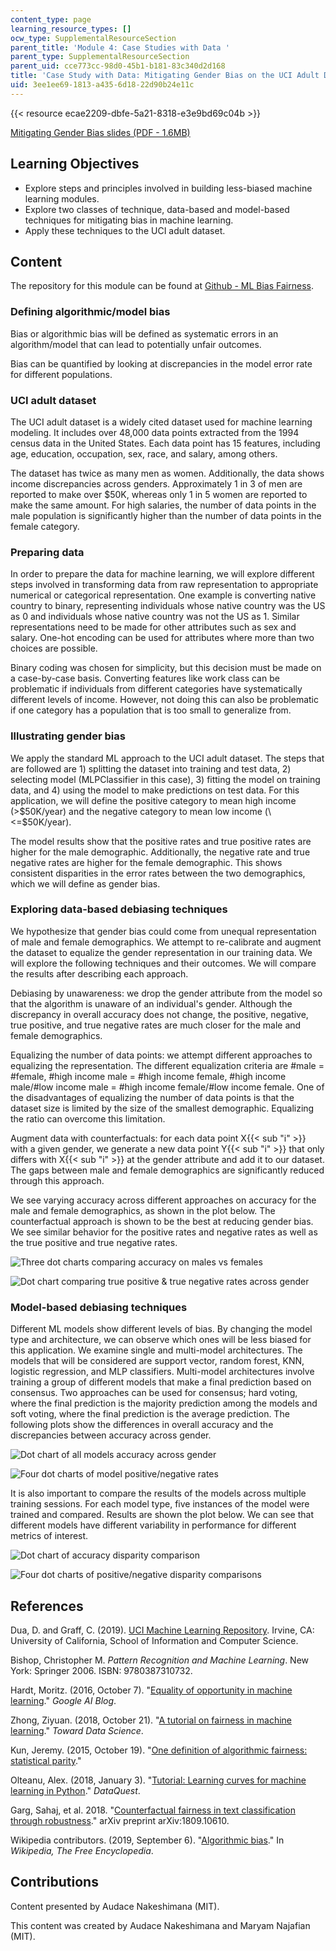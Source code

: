 ```yaml
---
content_type: page
learning_resource_types: []
ocw_type: SupplementalResourceSection
parent_title: 'Module 4: Case Studies with Data '
parent_type: SupplementalResourceSection
parent_uid: cce773cc-98d0-45b1-b181-83c340d2d168
title: 'Case Study with Data: Mitigating Gender Bias on the UCI Adult Database'
uid: 3ee1ee69-1813-a435-6d18-22d90b24e11c
---
```


{{< resource ecae2209-dbfe-5a21-8318-e3e9bd69c04b >}}

[Mitigating Gender Bias slides (PDF - 1.6MB)](/resources/res-ec-001-exploring-fairness-in-machine-learning-for-international-development-spring-2020/module-four-case-studies/case-study-mitigating-gender-bias/MITRES_EC001S19_video7.pdf)

Learning Objectives
-------------------

*   Explore steps and principles involved in building less-biased machine learning modules.
*   Explore two classes of technique, data-based and model-based techniques for mitigating bias in machine learning.
*   Apply these techniques to the UCI adult dataset.

Content
-------

The repository for this module can be found at [Github - ML Bias Fairness](https://github.com/heyaudace/ml-bias-fairness).

### Defining algorithmic/model bias

Bias or algorithmic bias will be defined as systematic errors in an algorithm/model that can lead to potentially unfair outcomes.

Bias can be quantified by looking at discrepancies in the model error rate for different populations.

### UCI adult dataset

The UCI adult dataset is a widely cited dataset used for machine learning modeling. It includes over 48,000 data points extracted from the 1994 census data in the United States. Each data point has 15 features, including age, education, occupation, sex, race, and salary, among others.

The dataset has twice as many men as women. Additionally, the data shows income discrepancies across genders. Approximately 1 in 3 of men are reported to make over $50K, whereas only 1 in 5 women are reported to make the same amount. For high salaries, the number of data points in the male population is significantly higher than the number of data points in the female category.

### Preparing data

In order to prepare the data for machine learning, we will explore different steps involved in transforming data from raw representation to appropriate numerical or categorical representation. One example is converting native country to binary, representing individuals whose native country was the US as 0 and individuals whose native country was not the US as 1. Similar representations need to be made for other attributes such as sex and salary. One-hot encoding can be used for attributes where more than two choices are possible.

Binary coding was chosen for simplicity, but this decision must be made on a case-by-case basis. Converting features like work class can be problematic if individuals from different categories have systematically different levels of income. However, not doing this can also be problematic if one category has a population that is too small to generalize from.

### Illustrating gender bias

We apply the standard ML approach to the UCI adult dataset. The steps that are followed are 1) splitting the dataset into training and test data, 2) selecting model (MLPClassifier in this case), 3) fitting the model on training data, and 4) using the model to make predictions on test data. For this application, we will define the positive category to mean high income (>$50K/year) and the negative category to mean low income (\<=$50K/year).

The model results show that the positive rates and true positive rates are higher for the male demographic. Additionally, the negative rate and true negative rates are higher for the female demographic. This shows consistent disparities in the error rates between the two demographics, which we will define as gender bias.

### Exploring data-based debiasing techniques

We hypothesize that gender bias could come from unequal representation of male and female demographics. We attempt to re-calibrate and augment the dataset to equalize the gender representation in our training data. We will explore the following techniques and their outcomes. We will compare the results after describing each approach.

Debiasing by unawareness: we drop the gender attribute from the model so that the algorithm is unaware of an individual's gender. Although the discrepancy in overall accuracy does not change, the positive, negative, true positive, and true negative rates are much closer for the male and female demographics.

Equalizing the number of data points: we attempt different approaches to equalizing the representation. The different equalization criteria are #male = #female, #high income male = #high income female, #high income male/#low income male = #high income female/#low income female. One of the disadvantages of equalizing the number of data points is that the dataset size is limited by the size of the smallest demographic. Equalizing the ratio can overcome this limitation.

Augment data with counterfactuals: for each data point X{{< sub "i" >}} with a given gender, we generate a new data point Y{{< sub "i" >}} that only differs with X{{< sub "i" >}} at the gender attribute and add it to our dataset. The gaps between male and female demographics are significantly reduced through this approach.

We see varying accuracy across different approaches on accuracy for the male and female demographics, as shown in the plot below. The counterfactual approach is shown to be the best at reducing gender bias. We see similar behavior for the positive rates and negative rates as well as the true positive and true negative rates.

![Three dot charts comparing accuracy on males vs females](/resources/res-ec-001-exploring-fairness-in-machine-learning-for-international-development-spring-2020/module-four-case-studies/case-study-mitigating-gender-bias/RES-EC-001-gender-1.png)

![Dot chart comparing true positive & true negative rates across gender](/resources/res-ec-001-exploring-fairness-in-machine-learning-for-international-development-spring-2020/module-four-case-studies/case-study-mitigating-gender-bias/RES-EC-001-gender-2.png)

### Model-based debiasing techniques

Different ML models show different levels of bias. By changing the model type and architecture, we can observe which ones will be less biased for this application. We examine single and multi-model architectures. The models that will be considered are support vector, random forest, KNN, logistic regression, and MLP classifiers. Multi-model architectures involve training a group of different models that make a final prediction based on consensus. Two approaches can be used for consensus; hard voting, where the final prediction is the majority prediction among the models and soft voting, where the final prediction is the average prediction. The following plots show the differences in overall accuracy and the discrepancies between accuracy across gender.

![Dot chart of all models accuracy across gender](/resources/res-ec-001-exploring-fairness-in-machine-learning-for-international-development-spring-2020/module-four-case-studies/case-study-mitigating-gender-bias/RES-EC-001-gender-3.png)

![Four dot charts of model positive/negative rates](/resources/res-ec-001-exploring-fairness-in-machine-learning-for-international-development-spring-2020/module-four-case-studies/case-study-mitigating-gender-bias/RES-EC-001-gender-4.png)

It is also important to compare the results of the models across multiple training sessions. For each model type, five instances of the model were trained and compared. Results are shown the plot below. We can see that different models have different variability in performance for different metrics of interest.

![Dot chart of accuracy disparity comparison](/resources/res-ec-001-exploring-fairness-in-machine-learning-for-international-development-spring-2020/module-four-case-studies/case-study-mitigating-gender-bias/RES-EC-001-gender-5.png)

![Four dot charts of positive/negative disparity comparisons](/resources/res-ec-001-exploring-fairness-in-machine-learning-for-international-development-spring-2020/module-four-case-studies/case-study-mitigating-gender-bias/RES-EC-001-gender-6.png)

References
----------

Dua, D. and Graff, C. (2019). [UCI Machine Learning Repository](http://archive.ics.uci.edu/ml). Irvine, CA: University of California, School of Information and Computer Science.

Bishop, Christopher M. _Pattern Recognition and Machine Learning_. New York: Springer 2006. ISBN: 9780387310732.

Hardt, Moritz. (2016, October 7). "[Equality of opportunity in machine learning](https://ai.googleblog.com/2016/10/equality-of-opportunity-in-machine.html)." _Google AI Blog_.

Zhong, Ziyuan. (2018, October 21). "[A tutorial on fairness in machine learning](https://towardsdatascience.com/a-tutorial-on-fairness-in-machine-learning-3ff8ba1040cb)." _Toward Data Science_.

Kun, Jeremy. (2015, October 19). "[One definition of algorithmic fairness: statistical parity](https://jeremykun.com/2015/10/19/one-definition-of-algorithmic-fairness-statistical-parity/)." 

Olteanu, Alex. (2018, January 3). "[Tutorial: Learning curves for machine learning in Python](https://www.dataquest.io/blog/learning-curves-machine-learning/)." _DataQuest_.

Garg, Sahaj, et al. 2018. "[Counterfactual fairness in text classification through robustness](https://arxiv.org/abs/1809.10610)." arXiv preprint arXiv:1809.10610.

Wikipedia contributors. (2019, September 6). "[Algorithmic bias](https://en.wikipedia.org/w/index.php?title=Algorithmic_bias&oldid=914352968)." In _Wikipedia, The Free Encyclopedia_. 

Contributions
-------------

Content presented by Audace Nakeshimana (MIT).

This content was created by Audace Nakeshimana and Maryam Najafian (MIT).